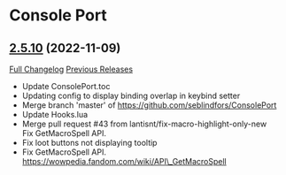 # Console Port

## [2.5.10](https://github.com/seblindfors/ConsolePort/tree/2.5.10) (2022-11-09)
[Full Changelog](https://github.com/seblindfors/ConsolePort/compare/2.5.9...2.5.10) [Previous Releases](https://github.com/seblindfors/ConsolePort/releases)

- Update ConsolePort.toc  
- Updating config to display binding overlap in keybind setter  
- Merge branch 'master' of https://github.com/seblindfors/ConsolePort  
- Update Hooks.lua  
- Merge pull request #43 from lantisnt/fix-macro-highlight-only-new  
    Fix GetMacroSpell API.  
- Fix loot buttons not displaying tooltip  
- Fix GetMacroSpell API.  
    https://wowpedia.fandom.com/wiki/API\_GetMacroSpell  
